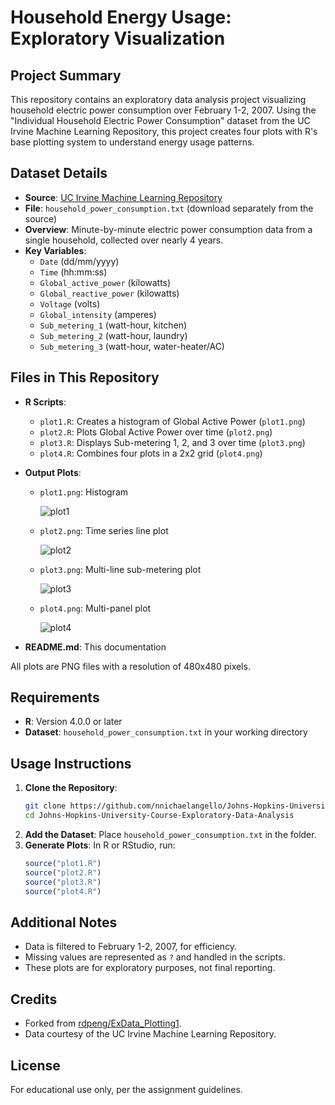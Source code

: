 # Household Energy Usage: Exploratory Visualization

## Project Summary
This repository contains an exploratory data analysis project visualizing household electric power consumption over February 1-2, 2007. Using the "Individual Household Electric Power Consumption" dataset from the UC Irvine Machine Learning Repository, this project creates four plots with R's base plotting system to understand energy usage patterns.

## Dataset Details
- **Source**: [UC Irvine Machine Learning Repository](https://archive.ics.uci.edu/ml/datasets/Individual+household+electric+power+consumption)
- **File**: `household_power_consumption.txt` (download separately from the source)
- **Overview**: Minute-by-minute electric power consumption data from a single household, collected over nearly 4 years.
- **Key Variables**:
  - `Date` (dd/mm/yyyy)
  - `Time` (hh:mm:ss)
  - `Global_active_power` (kilowatts)
  - `Global_reactive_power` (kilowatts)
  - `Voltage` (volts)
  - `Global_intensity` (amperes)
  - `Sub_metering_1` (watt-hour, kitchen)
  - `Sub_metering_2` (watt-hour, laundry)
  - `Sub_metering_3` (watt-hour, water-heater/AC)

## Files in This Repository
- **R Scripts**:
  - `plot1.R`: Creates a histogram of Global Active Power (`plot1.png`)
  - `plot2.R`: Plots Global Active Power over time (`plot2.png`)
  - `plot3.R`: Displays Sub-metering 1, 2, and 3 over time (`plot3.png`)
  - `plot4.R`: Combines four plots in a 2x2 grid (`plot4.png`)
- **Output Plots**:
  - `plot1.png`: Histogram

    ![plot1](https://github.com/user-attachments/assets/f97d0af9-bcaf-4860-9941-1eac609c82a3)

  - `plot2.png`: Time series line plot

    ![plot2](https://github.com/user-attachments/assets/154a3854-ce4d-4361-947f-168c9f2cfba3)

  - `plot3.png`: Multi-line sub-metering plot

    ![plot3](https://github.com/user-attachments/assets/611b0c82-e119-424c-a3c2-e2b0c24219ed)

  - `plot4.png`: Multi-panel plot

    ![plot4](https://github.com/user-attachments/assets/09830314-3cf8-4c5b-8933-f114378c3711)

- **README.md**: This documentation

All plots are PNG files with a resolution of 480x480 pixels.

## Requirements
- **R**: Version 4.0.0 or later
- **Dataset**: `household_power_consumption.txt` in your working directory

## Usage Instructions
1. **Clone the Repository**:
   ```bash
   git clone https://github.com/nnichaelangello/Johns-Hopkins-University-Course-Exploratory-Data-Analysis.git
   cd Johns-Hopkins-University-Course-Exploratory-Data-Analysis
   ```
2. **Add the Dataset**: Place `household_power_consumption.txt` in the folder.
3. **Generate Plots**:
   In R or RStudio, run:
   ```R
   source("plot1.R")
   source("plot2.R")
   source("plot3.R")
   source("plot4.R")
   ```

## Additional Notes
- Data is filtered to February 1-2, 2007, for efficiency.
- Missing values are represented as `?` and handled in the scripts.
- These plots are for exploratory purposes, not final reporting.

## Credits
- Forked from [rdpeng/ExData_Plotting1](https://github.com/rdpeng/ExData_Plotting1).
- Data courtesy of the UC Irvine Machine Learning Repository.

## License
For educational use only, per the assignment guidelines.
```
